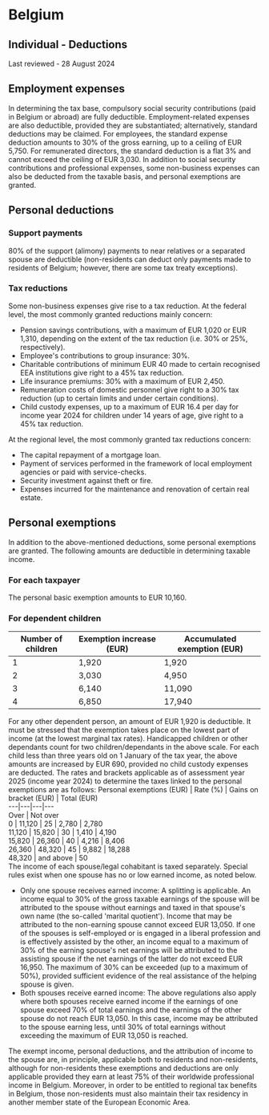# Belgium
## Individual - Deductions
Last reviewed - 28 August 2024
## Employment expenses
In determining the tax base, compulsory social security contributions (paid in Belgium or abroad) are fully deductible. Employment-related expenses are also deductible, provided they are substantiated; alternatively, standard deductions may be claimed.
For employees, the standard expense deduction amounts to 30% of the gross earning, up to a ceiling of EUR 5,750.
For remunerated directors, the standard deduction is a flat 3% and cannot exceed the ceiling of EUR 3,030.
In addition to social security contributions and professional expenses, some non-business expenses can also be deducted from the taxable basis, and personal exemptions are granted.
## Personal deductions
### Support payments
80% of the support (alimony) payments to near relatives or a separated spouse are deductible (non-residents can deduct only payments made to residents of Belgium; however, there are some tax treaty exceptions).
### Tax reductions
Some non-business expenses give rise to a tax reduction.
At the federal level, the most commonly granted reductions mainly concern:
  * Pension savings contributions, with a maximum of EUR 1,020 or EUR 1,310, depending on the extent of the tax reduction (i.e. 30% or 25%, respectively).
  * Employee's contributions to group insurance: 30%.
  * Charitable contributions of minimum EUR 40 made to certain recognised EEA institutions give right to a 45% tax reduction.
  * Life insurance premiums: 30% with a maximum of EUR 2,450.
  * Remuneration costs of domestic personnel give right to a 30% tax reduction (up to certain limits and under certain conditions).
  * Child custody expenses, up to a maximum of EUR 16.4 per day for income year 2024 for children under 14 years of age, give right to a 45% tax reduction.


At the regional level, the most commonly granted tax reductions concern:
  * The capital repayment of a mortgage loan.
  * Payment of services performed in the framework of local employment agencies or paid with service-checks.
  * Security investment against theft or fire.
  * Expenses incurred for the maintenance and renovation of certain real estate.


## Personal exemptions
In addition to the above-mentioned deductions, some personal exemptions are granted. The following amounts are deductible in determining taxable income.
### For each taxpayer
The personal basic exemption amounts to EUR 10,160.
### For dependent children
Number of children | Exemption increase (EUR) | Accumulated exemption (EUR)  
---|---|---  
1 | 1,920 | 1,920  
2 | 3,030 | 4,950  
3 | 6,140 | 11,090  
4 | 6,850 | 17,940  
For any other dependent person, an amount of EUR 1,920 is deductible.
It must be stressed that the exemption takes place on the lowest part of income (at the lowest marginal tax rates).
Handicapped children or other dependants count for two children/dependants in the above scale.
For each child less than three years old on 1 January of the tax year, the above amounts are increased by EUR 690, provided no child custody expenses are deducted.
The rates and brackets applicable as of assessment year 2025 (income year 2024) to determine the taxes linked to the personal exemptions are as follows:
Personal exemptions (EUR) | Rate (%) | Gains on bracket (EUR) | Total (EUR)  
---|---|---|---  
Over | Not over  
0 | 11,120 | 25 | 2,780 | 2,780  
11,120 | 15,820 | 30 | 1,410 | 4,190  
15,820 | 26,360 | 40 | 4,216 | 8,406  
26,360 | 48,320 | 45 | 9,882 | 18,288  
48,320 | and above | 50  
The income of each spouse/legal cohabitant is taxed separately. Special rules exist when one spouse has no or low earned income, as noted below.
  * Only one spouse receives earned income: A splitting is applicable. An income equal to 30% of the gross taxable earnings of the spouse will be attributed to the spouse without earnings and taxed in that spouse's own name (the so-called 'marital quotient'). Income that may be attributed to the non-earning spouse cannot exceed EUR 13,050. If one of the spouses is self-employed or is engaged in a liberal profession and is effectively assisted by the other, an income equal to a maximum of 30% of the earning spouse's net earnings will be attributed to the assisting spouse if the net earnings of the latter do not exceed EUR 16,950. The maximum of 30% can be exceeded (up to a maximum of 50%), provided sufficient evidence of the real assistance of the helping spouse is given.
  * Both spouses receive earned income: The above regulations also apply where both spouses receive earned income if the earnings of one spouse exceed 70% of total earnings and the earnings of the other spouse do not reach EUR 13,050. In this case, income may be attributed to the spouse earning less, until 30% of total earnings without exceeding the maximum of EUR 13,050 is reached.


The exempt income, personal deductions, and the attribution of income to the spouse are, in principle, applicable both to residents and non-residents, although for non-residents these exemptions and deductions are only applicable provided they earn at least 75% of their worldwide professional income in Belgium. Moreover, in order to be entitled to regional tax benefits in Belgium, those non-residents must also maintain their tax residency in another member state of the European Economic Area.
